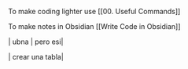 To make coding lighter use [[00. Useful Commands]]

To make notes in Obsidian [[Write Code in Obsidian]]

| ubna | pero esi|


| crear una tabla|
